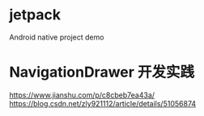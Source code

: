 # jetpack
Android native project demo

# NavigationDrawer 开发实践
https://www.jianshu.com/p/c8cbeb7ea43a/
https://blog.csdn.net/zly921112/article/details/51056874
